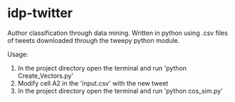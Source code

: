 # idp-twitter
Author classification through data mining. 
Written in python using .csv files of tweets downloaded through the tweepy python module.

Usage:
1) In the project directory open the terminal and run 'python Create_Vectors.py'
2) Modify cell A2 in the 'input.csv' with the new tweet
3) In the project directory open the terminal and  run 'python cos_sim.py'
